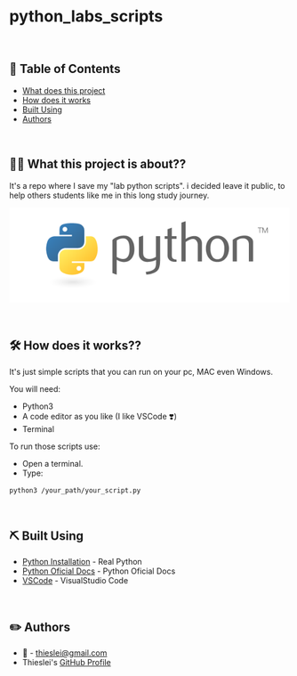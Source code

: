 # python_labs_scripts

<BR>

## 📝 Table of Contents

- [What does this project](#aboutit)
- [How does it works](#Howdoesitworks)
- [Built Using](#built_using)
- [Authors](#authors)
<!-- - [References](#references) -->

<BR>

## 💪🏽️ What this project is about?? <a name = "aboutit"></a>
It's a repo where I save my "lab python scripts". i decided leave it public, to help others students like me in this long study journey.

![Alt text](img/python-logo.png?raw=true "PythonLogo")

<BR>

## 🛠️ How does it works?? <a name = "Howdoesitworks"></a>
It's just simple scripts that you can run on your pc, MAC even Windows.

You will need:
* Python3
* A code editor as you like (I like VSCode ❣️)
* Terminal

To run those scripts use:

* Open a terminal.
* Type:
```
python3 /your_path/your_script.py
```

<BR>

## ⛏️ Built Using <a name = "built_using"></a>
- [Python Installation](https://realpython.com/installing-python/) - Real Python
- [Python Oficial Docs](https://www.python.org/doc/) - Python Oficial Docs
- [VSCode](https://code.visualstudio.com/) - VisualStudio Code

<BR>
<!--
## 📕️ References <a name = "references"></a>
* 

<BR>
-->

## ✏️ Authors <a name = "authors"></a>

- 📩️	- thieslei@gmail.com
- Thieslei's [GitHub Profile](https://github.com/thieslei)
